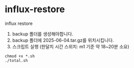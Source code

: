 # influx-restore
influx restore

1. backup 폴더를 생성해야합니다.
2. backup 폴더에 2025-06-04.tar.gz를 위치시킵니다.
3. 스크립트 실행 (한달치 시간 스위치: m1 기준 약 18~20분 소요)
```
chmod +x *.sh
./total.sh
```
